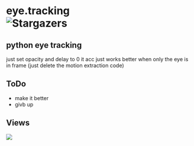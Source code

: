 # eye.tracking  <br />  <img alt="Stargazers" src="https://img.shields.io/github/stars/i-is-evil-duck/eye.tracking?style=for-the-badge&logo=starship&color=C9CBFF&logoColor=D9E0EE&labelColor=302D41">


## python eye tracking

just set opacity and delay to 0 it acc just works better when only the eye is in frame (just delete the motion extraction code)

## ToDo
+ make it better
+ givb up

## Views

<img src="https://count.getloli.com/get/@eye.tracking?theme=rule34" />
